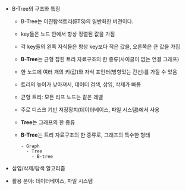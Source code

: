 
- B-Tree의 구조와 특징

  - B-Tree는 이진탐색트리(BTS)의 일반화한 버전이다.


  - key들은 노드 안에서 항상 정렬된 값을 가짐
  - 각 key들의 왼쪽 자식들은 항상 key보다 작은 값을, 오른쪽은 큰 값을 가집

  - **B-Tree**는 균형 잡힌 트리 자료구조의 한 종류(사이클이 없는 연결 그래프)
  - 한 노드에 여러 개의 키(값)와 자식 포인터(방향있는 간선)를 가질 수 있음
  - 트리의 높이가 낮아져서, 데이터 검색, 삽입, 삭제가 빠름
  - 균형 트리: 모든 리프 노드는 같은 레벨
  - 주로 디스크 기반 저장장치(데이터베이스, 파일 시스템)에서 사용

  - **Tree**는 그래프의 한 종류
  - **B-Tree**는 트리 자료구조의 한 종류로, 그래프의 특수한 형태

    ```자료구조
    - Graph
      - Tree
        - B-tree
    ```


- 삽입/삭제/탐색 알고리즘
- 활용 분야: 데이터베이스, 파일 시스템
